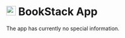 # <img src="/documentation/img/bookstack-logo.png" width="25px"> BookStack App

The app has currently no special information.

